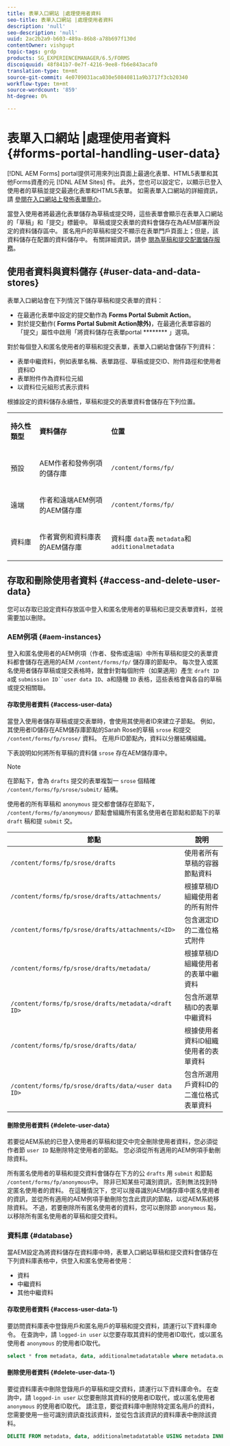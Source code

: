 ```yaml
---
title: 表單入口網站 |處理使用者資料
seo-title: 表單入口網站 |處理使用者資料
description: 'null'
seo-description: 'null'
uuid: 2ac2b2a9-b603-489a-86b8-a78b697f130d
contentOwner: vishgupt
topic-tags: grdp
products: SG_EXPERIENCEMANAGER/6.5/FORMS
discoiquuid: 48f841b7-0e7f-4216-9ee8-fb6e843acaf0
translation-type: tm+mt
source-git-commit: 4e0709031aca030e50840811a9b3717f3cb20340
workflow-type: tm+mt
source-wordcount: '859'
ht-degree: 0%

---
```



# 表單入口網站 |處理使用者資料 {#forms-portal-handling-user-data}

[!DNL AEM Forms] portal提供可用來列出頁面上最適化表單、HTML5表單和其他Forms資產的元 [!DNL AEM Sites] 件。 此外，您也可以設定它，以顯示已登入使用者的草稿並提交最適化表單和HTML5表單。 如需表單入口網站的詳細資訊，請 [參閱在入口網站上發佈表單簡介](/help/forms/using/introduction-publishing-forms.md)。

當登入使用者將最適化表單儲存為草稿或提交時，這些表單會顯示在表單入口網站的「草稿」和「提交」標籤中。 草稿或提交表單的資料會儲存在為AEM部署所設定的資料儲存區中。 匿名用戶的草稿和提交不顯示在表單門戶頁面上；但是，該資料儲存在配置的資料儲存中。 有關詳細資訊，請參 [閱為草稿和提交配置儲存服務](/help/forms/using/configuring-draft-submission-storage.md)。

## 使用者資料與資料儲存 {#user-data-and-data-stores}

表單入口網站會在下列情況下儲存草稿和提交表單的資料：

* 在最適化表單中設定的提交動作為 **Forms Portal Submit Action**。
* 對於提交動作( **Forms Portal Submit Action除外)**，在最適化表單容器的「提交」屬性中啟用「將資料儲存在表單portal ******** 」選項。

對於每個登入和匿名使用者的草稿和提交表單，表單入口網站會儲存下列資料：

* 表單中繼資料，例如表單名稱、表單路徑、草稿或提交ID、附件路徑和使用者資料ID
* 表單附件作為資料位元組
* 以資料位元組形式表示資料

根據設定的資料儲存永續性，草稿和提交的表單資料會儲存在下列位置。

<table>
 <tbody>
  <tr>
   <td><p><strong>持久性類型</strong></p> </td>
   <td><p><strong>資料儲存</strong></p> </td>
   <td><p><strong>位置</strong></p> </td>
  </tr>
  <tr>
   <td><p>預設</p> </td>
   <td><p>AEM作者和發佈例項的儲存庫</p> </td>
   <td><p><code>/content/forms/fp/</code></p> </td>
  </tr>
  <tr>
   <td><p>遠端</p> </td>
   <td><p>作者和遠端AEM例項的AEM儲存庫</p> </td>
   <td><p><code>/content/forms/fp/</code></p> </td>
  </tr>
  <tr>
   <td><p>資料庫</p> </td>
   <td><p>作者實例和資料庫表的AEM儲存庫</p> </td>
   <td>資料庫 <code>data</code>表 <code>metadata</code>和 <code>additionalmetadata</code></td>
  </tr>
 </tbody>
</table>

## 存取和刪除使用者資料 {#access-and-delete-user-data}

您可以存取已設定資料存放區中登入和匿名使用者的草稿和已提交表單資料，並視需要加以刪除。

### AEM例項 {#aem-instances}

登入和匿名使用者的AEM例項（作者、發佈或遠端）中所有草稿和提交的表單資料都會儲存在適用的AEM `/content/forms/fp/` 儲存庫的節點中。 每次登入或匿名使用者儲存草稿或提交表格時，就會針對每個附件（如果適用）產生 `draft ID` a或 `submission ID``user data ID`、a和隨機 `ID` 表格，這些表格會與各自的草稿或提交相關聯。

#### 存取使用者資料 {#access-user-data}

當登入使用者儲存草稿或提交表單時，會使用其使用者ID來建立子節點。 例如，其使用者ID儲存在AEM儲存庫節點的Sarah Rose的草稿 `srose` 和提交 `/content/forms/fp/srose/` 資料。 在用戶ID節點內，資料以分層結構組織。

下表說明如何將所有草稿的資料儲 `srose` 存在AEM儲存庫中。

>[!NOTE]
>
>在節點下，會為 `drafts` 提交的表單複製一 `srose` 個精確 `/content/forms/fp/srose/submit/` 結構。
>
>使用者的所有草稿和 `anonymous` 提交都會儲存在節點下， `/content/forms/fp/anonymous/` 節點會組織所有匿名使用者在節點和節點下的草 `draft` 稿和提 `submit` 交。

| 節點 | 說明 |
|---|---|
| `/content/forms/fp/srose/drafts` | 使用者所有草稿的容器節點資料 |
| `/content/forms/fp/srose/drafts/attachments/` | 根據草稿ID組織使用者的所有附件 |
| `/content/forms/fp/srose/drafts/attachments/<ID>` | 包含選定ID的二進位格式附件 |
| `/content/forms/fp/srose/drafts/metadata/` | 根據草稿ID組織使用者的表單中繼資料 |
| `/content/forms/fp/srose/drafts/metadata/<draft ID>` | 包含所選草稿ID的表單中繼資料 |
| `/content/forms/fp/srose/drafts/data/` | 根據使用者資料ID組織使用者的表單資料 |
| `/content/forms/fp/srose/drafts/data/<user data ID>` | 包含所選用戶資料ID的二進位格式表單資料 |

#### 刪除使用者資料 {#delete-user-data}

若要從AEM系統的已登入使用者的草稿和提交中完全刪除使用者資料，您必須從作者節 `user ID` 點刪除特定使用者的節點。 您必須從所有適用的AEM例項手動刪除資料。

所有匿名使用者的草稿和提交資料會儲存在下方的公 `drafts` 用 `submit` 和節點 `/content/forms/fp/anonymous`中。 除非已知某些可識別資訊，否則無法找到特定匿名使用者的資料。 在這種情況下，您可以搜尋識別AEM儲存庫中匿名使用者的資訊，並從所有適用的AEM例項手動刪除包含此資訊的節點，以從AEM系統移除資料。 不過，若要刪除所有匿名使用者的資料，您可以刪除節 `anonymous` 點，以移除所有匿名使用者的草稿和提交資料。

### 資料庫 {#database}

當AEM設定為將資料儲存在資料庫中時，表單入口網站草稿和提交資料會儲存在下列資料庫表格中，供登入和匿名使用者使用：

* 資料
* 中繼資料
* 其他中繼資料

#### 存取使用者資料 {#access-user-data-1}

要訪問資料庫表中登錄用戶和匿名用戶的草稿和提交資料，請運行以下資料庫命令。 在查詢中，請 `logged-in user` 以您要存取其資料的使用者ID取代，或以匿名使用者 `anonymous` 的使用者ID取代。

```sql
select * from metadata, data, additionalmetadatatable where metadata.owner = 'logged-in user' and metadata.id = additionalmetadatatable.id and metadata.userdataID = data.id
```

#### 刪除使用者資料 {#delete-user-data-1}

要從資料庫表中刪除登錄用戶的草稿和提交資料，請運行以下資料庫命令。 在查詢中，請 `logged-in user` 以您要刪除其資料的使用者ID取代，或以匿名使用者 `anonymous` 的使用者ID取代。 請注意，要從資料庫中刪除特定匿名用戶的資料，您需要使用一些可識別資訊查找該資料，並從包含該資訊的資料庫表中刪除該資料。

```sql
DELETE FROM metadata, data, additionalmetadatatable USING metadata INNER JOIN data ON metadata.userdataID = data.id INNER JOIN additionalmetadatatable ON metadata.id = additionalmetadatatable.id WHERE metadata.owner = 'logged-in user'
```

